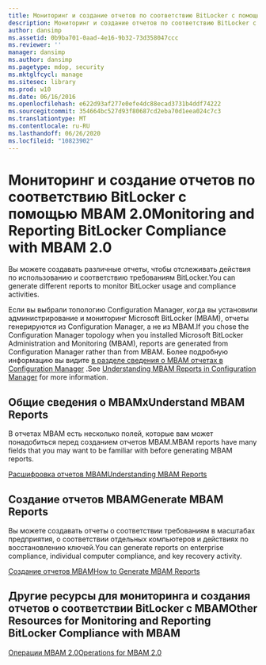 ```yaml
---
title: Мониторинг и создание отчетов по соответствию BitLocker с помощью MBAM 2.0
description: Мониторинг и создание отчетов по соответствию BitLocker с помощью MBAM 2.0
author: dansimp
ms.assetid: 0b9ba701-0aad-4e16-9b32-73d358047ccc
ms.reviewer: ''
manager: dansimp
ms.author: dansimp
ms.pagetype: mdop, security
ms.mktglfcycl: manage
ms.sitesec: library
ms.prod: w10
ms.date: 06/16/2016
ms.openlocfilehash: e622d93af277e0efe4dc88ecad3731b4ddf74222
ms.sourcegitcommit: 354664bc527d93f80687cd2eba70d1eea024c7c3
ms.translationtype: MT
ms.contentlocale: ru-RU
ms.lasthandoff: 06/26/2020
ms.locfileid: "10823902"
---
```

# <span data-ttu-id="11111-103">Мониторинг и создание отчетов по соответствию BitLocker с помощью MBAM 2.0</span><span class="sxs-lookup"><span data-stu-id="11111-103">Monitoring and Reporting BitLocker Compliance with MBAM 2.0</span></span>


<span data-ttu-id="11111-104">Вы можете создавать различные отчеты, чтобы отслеживать действия по использованию и соответствию требованиям BitLocker.</span><span class="sxs-lookup"><span data-stu-id="11111-104">You can generate different reports to monitor BitLocker usage and compliance activities.</span></span>

<span data-ttu-id="11111-105">Если вы выбрали топологию Configuration Manager, когда вы установили администрирование и мониторинг Microsoft BitLocker (MBAM), отчеты генерируются из Configuration Manager, а не из MBAM.</span><span class="sxs-lookup"><span data-stu-id="11111-105">If you chose the Configuration Manager topology when you installed Microsoft BitLocker Administration and Monitoring (MBAM), reports are generated from Configuration Manager rather than from MBAM.</span></span> <span data-ttu-id="11111-106">Более подробную информацию вы видите [в разделе сведения о MBAM отчетах в Configuration Manager](understanding-mbam-reports-in-configuration-manager.md) .</span><span class="sxs-lookup"><span data-stu-id="11111-106">See [Understanding MBAM Reports in Configuration Manager](understanding-mbam-reports-in-configuration-manager.md) for more information.</span></span>

## <span data-ttu-id="11111-107">Общие сведения о MBAMх</span><span class="sxs-lookup"><span data-stu-id="11111-107">Understand MBAM Reports</span></span>


<span data-ttu-id="11111-108">В отчетах MBAM есть несколько полей, которые вам может понадобиться перед созданием отчетов MBAM.</span><span class="sxs-lookup"><span data-stu-id="11111-108">MBAM reports have many fields that you may want to be familiar with before generating MBAM reports.</span></span>

[<span data-ttu-id="11111-109">Расшифровка отчетов MBAM</span><span class="sxs-lookup"><span data-stu-id="11111-109">Understanding MBAM Reports</span></span>](understanding-mbam-reports-mbam-2.md)

## <span data-ttu-id="11111-110">Создание отчетов MBAM</span><span class="sxs-lookup"><span data-stu-id="11111-110">Generate MBAM Reports</span></span>


<span data-ttu-id="11111-111">Вы можете создавать отчеты о соответствии требованиям в масштабах предприятия, о соответствии отдельных компьютеров и действиях по восстановлению ключей.</span><span class="sxs-lookup"><span data-stu-id="11111-111">You can generate reports on enterprise compliance, individual computer compliance, and key recovery activity.</span></span>

[<span data-ttu-id="11111-112">Создание отчетов MBAM</span><span class="sxs-lookup"><span data-stu-id="11111-112">How to Generate MBAM Reports</span></span>](how-to-generate-mbam-reports-mbam-2.md)

## <span data-ttu-id="11111-113">Другие ресурсы для мониторинга и создания отчетов о соответствии BitLocker с MBAM</span><span class="sxs-lookup"><span data-stu-id="11111-113">Other Resources for Monitoring and Reporting BitLocker Compliance with MBAM</span></span>


[<span data-ttu-id="11111-114">Операции MBAM 2.0</span><span class="sxs-lookup"><span data-stu-id="11111-114">Operations for MBAM 2.0</span></span>](operations-for-mbam-20-mbam-2.md)

 

 





